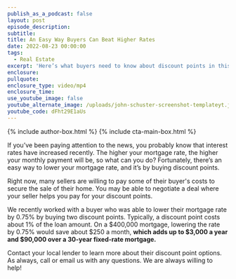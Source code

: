 ```yaml
---
publish_as_a_podcast: false
layout: post
episode_description:
subtitle:
title: An Easy Way Buyers Can Beat Higher Rates
date: 2022-08-23 00:00:00
tags:
  - Real Estate
excerpt: 'Here’s what buyers need to know about discount points in this market. '
enclosure:
pullquote:
enclosure_type: video/mp4
enclosure_time:
use_youtube_image: false
youtube_alternate_image: /uploads/john-schuster-screenshot-templateyt.jpg
youtube_code: dFht29E1aUs
---
```


{% include author-box.html %}
{% include cta-main-box.html %}

If you’ve been paying attention to the news, you probably know that interest rates have increased recently. The higher your mortgage rate, the higher your monthly payment will be, so what can you do? Fortunately, there’s an easy way to lower your mortgage rate, and it’s by buying discount points.&nbsp;

Right now, many sellers are willing to pay some of their buyer's costs to secure the sale of their home. You may be able to negotiate a deal where your seller helps you pay for your discount points.&nbsp;

We recently worked with a buyer who was able to lower their mortgage rate by 0.75% by buying two discount points. Typically, a discount point costs about 1% of the loan amount. On a $400,000 mortgage, lowering the rate by 0.75% would save about $250 a month,&nbsp;**which adds up to $3,000 a year and $90,000 over a 30-year fixed-rate mortgage.&nbsp;**

Contact your local lender to learn more about their discount point options. As always, call or email us with any questions. We are always willing to help\!